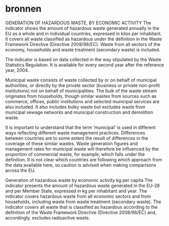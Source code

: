 # bronnen
GENERATION OF HAZARDOUS WASTE, BY ECONOMIC ACTIVITY
The indicator shows the amount of hazardous waste generated annually in the EU as a whole and in individual countries, expressed in kilos per inhabitant. It covers all waste classified as hazardous under the definition in the Waste Framework Directive (Directive 2008/98/EC). Waste from all sectors of the economy, households and waste treatment (secondary waste) is included.

The indicator is based on data collected in the way stipulated by the Waste Statistics Regulation. It is available for every second year after the reference year, 2004.

Municipal waste consists of waste collected by or on behalf of municipal authorities, or directly by the private sector (business or private non-profit institutions) not on behalf of municipalities. The bulk of the waste stream originates from households, though similar wastes from sources such as commerce, offices, public institutions and selected municipal services are also included. It also includes bulky waste but excludes waste from municipal sewage networks and municipal construction and demolition waste.

It is important to understand that the term ‘municipal' is used in different ways reflecting different waste management practices. Differences between countries are to some extent the result of differences in the coverage of these similar wastes. Waste generation figures and management rates for municipal waste will therefore be influenced by the proportion of commercial waste, for example, which falls under the definition. It is not clear which countries are following which approach from the data available here, so caution is advised when making comparisons across the EU.

Generation of hazardous waste by economic activity
kg per capita
The indicator presents the amount of hazardous waste generated in the EU-28 and per Member State, expressed in kg per inhabitant and year. The indicator covers hazardous waste from all economic sectors and from households, including waste from waste treatment (secondary waste). The indicator covers all waste that is classified as hazardous according to the definition of the Waste Framework Directive (Directive 2008/98/EC) and, accordingly, excludes radioactive waste.